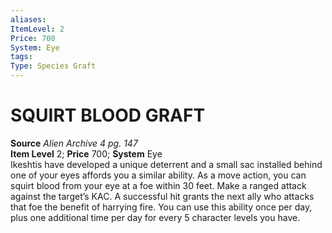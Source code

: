 ```yaml
---
aliases: 
ItemLevel: 2
Price: 700
System: Eye
tags: 
Type: Species Graft
---
```

# SQUIRT BLOOD GRAFT
**Source** _Alien Archive 4 pg. 147_  
**Item Level** 2; **Price** 700; **System** Eye  
Ikeshtis have developed a unique deterrent and a small sac installed behind one of your eyes affords you a similar ability. As a move action, you can squirt blood from your eye at a foe within 30 feet. Make a ranged attack against the target’s KAC. A successful hit grants the next ally who attacks that foe the benefit of harrying fire. You can use this ability once per day, plus one additional time per day for every 5 character levels you have.